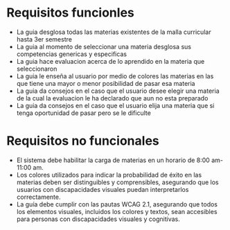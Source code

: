 # Requisitos funcionles
- La guia desglosa todas las materias existentes de la malla curricular hasta 3er semestre
- La guia al momento de seleccionar una materia desglosa sus competencias genericas y especificas
- La guia hace evaluacion acerca de lo aprendido en la materia que seleccionaron
- La guia le enseña al usuario por medio de colores las materias en las que tiene una mayor o menor posibilidad de pasar esa materia
- La guia da consejos en el caso que el usuario desee elegir una materia de la cual la evaluacion le ha declarado que aun no esta preparado
- La guia da consejos en el caso que el usuario elija una materia que si tenga oportunidad de pasar pero se le dificulte
# Requisitos no funcionales
-	El sistema debe habilitar la carga de materias en un horario de 8:00 am-11:00 am.
- Los colores utilizados para indicar la probabilidad de éxito en las materias deben ser distinguibles y comprensibles, asegurando que los usuarios con discapacidades visuales puedan interpretarlos correctamente.
-	La guía debe cumplir con las pautas WCAG 2.1, asegurando que todos los elementos visuales, incluidos los colores y textos, sean accesibles para personas con discapacidades visuales y cognitivas.







